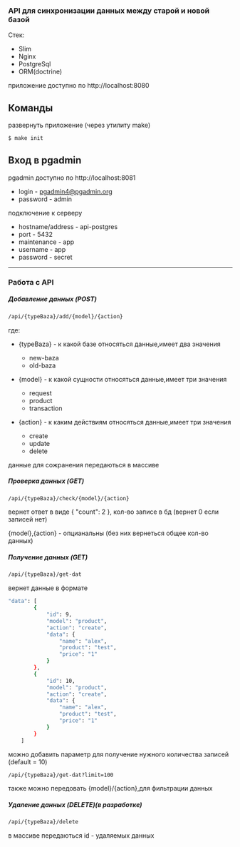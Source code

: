 ### API для синхронизации данных между старой и новой базой
Стек:
  - Slim
  - Nginx
  - PostgreSql
  - ORM(doctrine)

приложение доступно по http://localhost:8080
  
## Команды

развернуть приложение (через утилиту make) 
```sh
$ make init
```
## Вход в pgadmin
pgadmin доступно по http://localhost:8081

- login - pgadmin4@pgadmin.org
- password - admin

подключение к серверу
- hostname/address - api-postgres
- port - 5432
- maintenance - app
- username - app
- password - secret
-------------------------------------
### Работа с API

##### Добавление данных (POST)
```sh
/api/{typeBaza}/add/{model}/{action}
```
где:
 - {typeBaza} - к какой базе относяться данные,имеет два значения
    - new-baza
    - old-baza
 
 - {model} - к какой сущности относяться данные,имеет три значения
    - request
    - product
    - transaction
 - {action} - к каким действиям относяться данные,имеет три значения
     - create
     - update
     - delete

данные для сожранения передаються в массиве
##### Проверка данных (GET)
```sh
/api/{typeBaza}/check/{model}/{action}
```
вернет ответ в виде
{
    "count": 2
},
кол-во записе в бд (вернет 0 если записей нет)

{model},{action} - опцианальны (без них вернеться общее кол-во данных)

##### Получение данных (GET)
```sh
/api/{typeBaza}/get-dat
```
вернет данные в формате
```sh
"data": [
        {
            "id": 9,
            "model": "product",
            "action": "create",
            "data": {
                "name": "alex",
                "product": "test",
                "price": "1"
            }
        },
        {
            "id": 10,
            "model": "product",
            "action": "create",
            "data": {
                "name": "alex",
                "product": "test",
                "price": "1"
            }
        }
    ]
```

можно добавить параметр для получение нужного количества записей
(default = 10)
```sh
/api/{typeBaza}/get-dat?limit=100
```
также можно передовать {model}/{action},для фильтрации данных

##### Удаление данных (DELETE)(в разработке)
```sh
/api/{typeBaza}/delete
```
в массиве передаються id - удаляемых данных